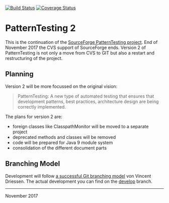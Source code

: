 [![Build Status](https://travis-ci.org/oboehm/PatternTesting2.svg?branch=develop)](https://travis-ci.org/oboehm/PatternTesting2)
[![Coverage Status](https://coveralls.io/repos/github/oboehm/PatternTesting2/badge.svg?branch=develop)](https://coveralls.io/github/oboehm/PatternTesting2)
# PatternTesting 2

This is the continuation of the [SourceForge PatternTesting project](https://sourceforge.net/projects/patterntesting/).
End of November 2017 the CVS support of SourceForge ends.
Version 2 of PatternTesting is not only a move from CVS to GIT but also a restart and restructuring of the project.


## Planning

Version 2 will be more focussed on the original vision:

> PatternTesting:
> A new type of automated testing that ensures that development patterns, best practices, architecture design are being correctly implemented.

The plans for version 2 are:

* foreign classes like ClasspathMonitor will be moved to a separate project
* deprecated methods and classes will be removed
* code will be prepared for Java 9 module system
* consolidation of the different document parts


## Branching Model

Development will follow [a successful Git branching model](http://nvie.com/posts/a-successful-git-branching-model/) von Vincent Driessen.
The actual development you can find on the [develop](https://github.com/oboehm/PatternTesting2/tree/develop) branch.

---
November 2017
